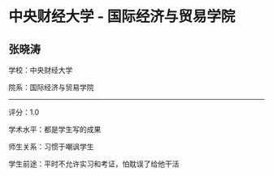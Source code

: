 # 中央财经大学 - 国际经济与贸易学院

## 张晓涛

学校：中央财经大学

院系：国际经济与贸易学院

* * *

评分：1.0

学术水平：都是学生写的成果

师生关系：习惯于嘲讽学生

学生前途：平时不允许实习和考证，怕耽误了给他干活